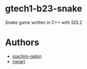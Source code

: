 # gtech1-b23-snake
Snake game written in C++ with SDL2

# Authors
- [joachim-gabin](https://github.com/joachim-gabin)
- [nwiart](https://github.com/nwiart)
